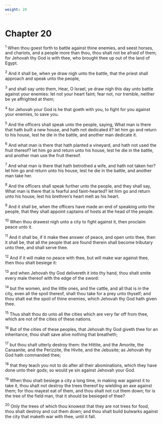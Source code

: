 ```yaml
---
weight: 20
---
```


# Chapter 20

<sup>1</sup> When thou goest forth to battle against thine enemies, and seest horses, and chariots, and a people more than thou, thou shalt not be afraid of them; for Jehovah thy God is with thee, who brought thee up out of the land of Egypt. 

<sup>2</sup> And it shall be, when ye draw nigh unto the battle, that the priest shall approach and speak unto the people, 

<sup>3</sup> and shall say unto them, Hear, O Israel, ye draw nigh this day unto battle against your enemies: let not your heart faint; fear not, nor tremble, neither be ye affrighted at them; 

<sup>4</sup> for Jehovah your God is he that goeth with you, to fight for you against your enemies, to save you. 

<sup>5</sup> And the officers shall speak unto the people, saying, What man is there that hath built a new house, and hath not dedicated it? let him go and return to his house, lest he die in the battle, and another man dedicate it. 

<sup>6</sup> And what man is there that hath planted a vineyard, and hath not used the fruit thereof? let him go and return unto his house, lest he die in the battle, and another man use the fruit thereof. 

<sup>7</sup> And what man is there that hath betrothed a wife, and hath not taken her? let him go and return unto his house, lest he die in the battle, and another man take her. 

<sup>8</sup> And the officers shall speak further unto the people, and they shall say, What man is there that is fearful and faint-hearted? let him go and return unto his house, lest his brethren’s heart melt as his heart. 

<sup>9</sup> And it shall be, when the officers have made an end of speaking unto the people, that they shall appoint captains of hosts at the head of the people. 

<sup>10</sup> When thou drawest nigh unto a city to fight against it, then proclaim peace unto it. 

<sup>11</sup> And it shall be, if it make thee answer of peace, and open unto thee, then it shall be, that all the people that are found therein shall become tributary unto thee, and shall serve thee. 

<sup>12</sup> And if it will make no peace with thee, but will make war against thee, then thou shalt besiege it: 

<sup>13</sup> and when Jehovah thy God delivereth it into thy hand, thou shalt smite every male thereof with the edge of the sword: 

<sup>14</sup> but the women, and the little ones, and the cattle, and all that is in the city, even all the spoil thereof, shalt thou take for a prey unto thyself; and thou shalt eat the spoil of thine enemies, which Jehovah thy God hath given thee. 

<sup>15</sup> Thus shalt thou do unto all the cities which are very far off from thee, which are not of the cities of these nations. 

<sup>16</sup> But of the cities of these peoples, that Jehovah thy God giveth thee for an inheritance, thou shalt save alive nothing that breatheth; 

<sup>17</sup> but thou shalt utterly destroy them: the Hittite, and the Amorite, the Canaanite, and the Perizzite, the Hivite, and the Jebusite; as Jehovah thy God hath commanded thee; 

<sup>18</sup> that they teach you not to do after all their abominations, which they have done unto their gods; so would ye sin against Jehovah your God. 

<sup>19</sup> When thou shalt besiege a city a long time, in making war against it to take it, thou shalt not destroy the trees thereof by wielding an axe against them; for thou mayest eat of them, and thou shalt not cut them down; for is the tree of the field man, that it should be besieged of thee? 

<sup>20</sup> Only the trees of which thou knowest that they are not trees for food, thou shalt destroy and cut them down; and thou shalt build bulwarks against the city that maketh war with thee, until it fall. 


